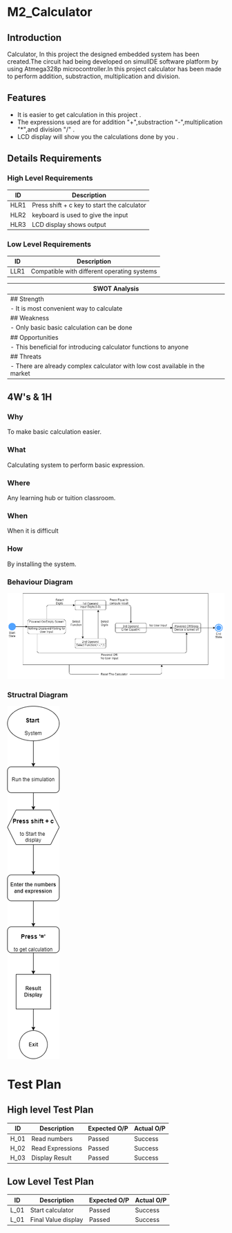 # M2_Calculator
## Introduction
Calculator, In this project the designed embedded system has been created.The circuit had being developed on simulIDE software platform by 
using Atmega328p microcontroller.In this project calculator has been made to perform addition, substraction, multiplication and division.

## Features
-   It is easier to get calculation in this project .
-   The expressions used are for addition "+",substraction "-",multiplication "*",and division "/" .
-   LCD display will show you the calculations done by you .
 
 ## Details Requirements
### High Level Requirements
 | ID  | Description  |
 |--- |--- |
 | HLR1  | Press shift + c key to start the calculator  |
 | HLR2  | keyboard is used to give the input  |
 | HLR3  | LCD display shows output  |
### Low Level Requirements
 | ID  | Description  |
 |--- |--- |
 | LLR1  | Compatible with different operating systems  |
 
 |  SWOT Analysis  |
|--- |
| ## Strength  |
| -  It is most convenient way to calculate  |
| ## Weakness  |
| - Only basic basic calculation can be done  |
| ## Opportunities  |
| - This beneficial for introducing calculator functions to anyone  |
| ## Threats  |
|  - There are already complex calculator with low cost available in the market  |
 
## 4W's & 1H
### Why
To make basic calculation easier.
### What
Calculating system to perform basic expression.
### Where
Any learning hub or tuition classroom.
### When
When it is difficult 
### How
By installing the system.
### Behaviour Diagram
![behaviourdiagram](https://github.com/BhargavaRaj/M2_Calculator/blob/2dbe10593cbf9c86bf8e2137347fd91332dff3aa/1_Requirements/behaviour%20diagram/behaviour%20diagram.png)
### Structral Diagram
![Structraldiagram](https://github.com/BhargavaRaj/M2_Calculator/blob/642d9dcfdd9857fb6d07de5b34d4503bc4aa2b74/1_Requirements/structural%20diagram/Structural%20Diagram.png)
# Test Plan
## High level Test Plan
| ID  | Description  | Expected O/P | Actual O/P  |
|--- |--- |--- |--- |
| H_01  | Read numbers  | Passed  | Success  |
| H_02  | Read Expressions  | Passed  | Success  |
| H_03  | Display Result  | Passed  | Success  |

## Low Level Test Plan
| ID  | Description  | Expected O/P | Actual O/P  |
|--- |--- |--- |--- |
| L_01  | Start calculator  | Passed  | Success  |
| L_01  | Final Value display  | Passed  | Success  |





